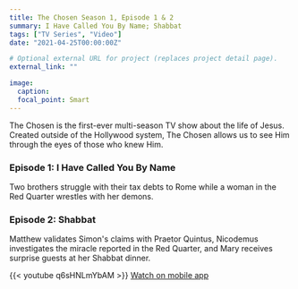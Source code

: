 ```yaml
---
title: The Chosen Season 1, Episode 1 & 2
summary: I Have Called You By Name; Shabbat
tags: ["TV Series", "Video"]
date: "2021-04-25T00:00:00Z"

# Optional external URL for project (replaces project detail page).
external_link: ""

image:
  caption:
  focal_point: Smart
---
```

The Chosen is the first-ever multi-season TV show about the life of Jesus. Created outside of the Hollywood system, The Chosen allows us to see Him through the eyes of those who knew Him.

### Episode 1: I Have Called You By Name
Two brothers struggle with their tax debts to Rome while a woman in the Red Quarter wrestles with her demons.

### Episode 2: Shabbat
Matthew validates Simon's claims with Praetor Quintus, Nicodemus investigates the miracle reported in the Red Quarter, and Mary receives surprise guests at her Shabbat dinner.

{{< youtube q6sHNLmYbAM >}}
[Watch on mobile app](https://thechosen.tv/app)
